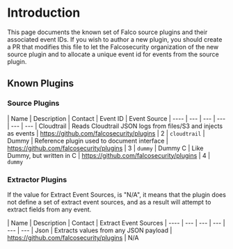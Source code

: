 # Introduction

This page documents the known set of Falco source plugins and their associated event IDs. If you wish to author a new plugin, you should create a PR that modifies this file to let the Falcosecurity organization of the new source plugin and to allocate a unique event id for events from the source plugin.

## Known Plugins

### Source Plugins

| Name | Description | Contact | Event ID | Event Source
| ---- | --- | --- | --- | --- | ---
| Cloudtrail | Reads Cloudtrail JSON logs from files/S3 and injects as events | https://github.com/falcosecurity/plugins | 2 | `cloudtrail`
| Dummy | Reference plugin used to document interface | https://github.com/falcosecurity/plugins | 3 | `dummy`
| Dummy C | Like Dummy, but written in C | https://github.com/falcosecurity/plugins | 4 | `dummy`


### Extractor Plugins

If the value for Extract Event Sources, is "N/A", it means that the plugin does not define a set of extract event sources, and as a result will attempt to extract fields from any event.

| Name | Description | Contact | Extract Event Sources
| ---- | --- | --- | --- | --- | ---
| Json | Extracts values from any JSON payload | https://github.com/falcosecurity/plugins | N/A


